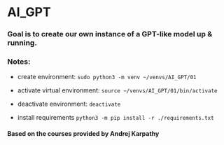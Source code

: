 # AI_GPT

### Goal is to create our own instance of a GPT-like model up & running. 

### Notes:
- create environment:
    `sudo python3 -m venv ~/venvs/AI_GPT/01`

- activate virtual environment:
    `source ~/venvs/AI_GPT/01/bin/activate`

- deactivate environment:
    `deactivate`

- install requirements
    `python3 -m pip install -r ./requirements.txt`

#### Based on the courses provided by Andrej Karpathy
